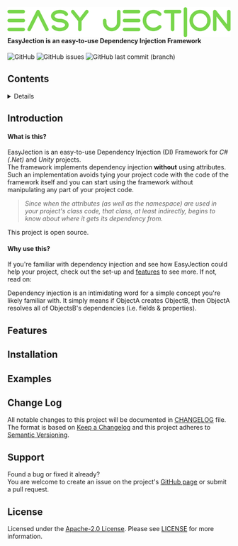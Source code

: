 <img src="https://github.com/imaxs/EasyJection/blob/main/Documentation/Images/logo.svg?sanitize=true" align="left"/>
<br/>
<h4>EasyJection is an easy-to-use Dependency Injection Framework</h4>

![GitHub](https://img.shields.io/github/license/imaxs/EasyJection?style=flat-square)
![GitHub issues](https://img.shields.io/github/issues/imaxs/EasyJection?style=flat-square)
![GitHub last commit (branch)](https://img.shields.io/github/last-commit/imaxs/EasyJection/main?style=flat-square)

## Contents ##

<details>
  
  * [Introduction](#introduction)
    * [What is this?](#what-is-this)
    * [Why use this?](#why-use-this)
  * [Features](#features)
  * [Installation](#installation)
  * [Examples](#examples)
  * [Change Log](#change-log)
  * [Support](#support)
  * [License](#license)
</details>

## Introduction ##
#### What is this? ####
EasyJection is an easy-to-use Dependency Injection (DI) Framework for *C#(.Net)* and *Unity* projects.<br/>
The framework implements dependency injection **without** using attributes. Such an implementation avoids tying your project code with the code of the framework itself and you can start using the framework without manipulating any part of your project code.
> *Since when the attributes (as well as the namespace) are used in your project's class code, that class, at least indirectly, begins to know about where it gets its dependency from.*

This project is open source.

#### Why use this? ####
If you're familiar with dependency injection and see how EasyJection could help your project, check out the set-up and [features](#features) to see more. If not, read on:

Dependency injection is an intimidating word for a simple concept you're likely familiar with. It simply means if ObjectA creates ObjectB, then ObjectA resolves all of ObjectsB's dependencies (i.e. fields & properties).

## Features ##

## Installation ##

## Examples ##

## Change Log ##

All notable changes to this project will be documented in [CHANGELOG](#change-log) file. <br/>
The format is based on [Keep a Changelog](https://keepachangelog.com/en/1.0.0/) and this project adheres to [Semantic Versioning](https://semver.org/).

## Support ##

Found a bug or fixed it already? <br/>
You are welcome to create an issue on the project's [GitHub page](https://github.com/imaxs/EasyJection/issues) or submit a pull request.

## License ##

Licensed under the [Apache-2.0 License](https://www.apache.org/licenses/LICENSE-2.0). Please see [LICENSE](./LICENSE) for more information.
